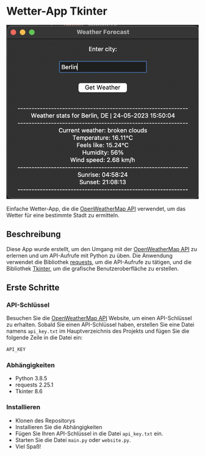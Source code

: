 # Wetter-App Tkinter

![../Weather-App-Tkinter.png](../Weather-App-Tkinter.png)

Einfache Wetter-App, die die [OpenWeatherMap API](https://openweathermap.org/api) verwendet, um das Wetter für eine bestimmte Stadt zu ermitteln.

## Beschreibung

Diese App wurde erstellt, um den Umgang mit der [OpenWeatherMap API](https://openweathermap.org/api) zu erlernen und um API-Aufrufe mit Python zu üben. Die Anwendung verwendet die Bibliothek [requests](https://requests.readthedocs.io/en/master/), um die API-Aufrufe zu tätigen, und die Bibliothek [Tkinter](https://tkdocs.com/), um die grafische Benutzeroberfläche zu erstellen.

## Erste Schritte

### API-Schlüssel

Besuchen Sie die [OpenWeatherMap API](https://openweathermap.org/api) Website, um einen API-Schlüssel zu erhalten. Sobald Sie einen API-Schlüssel haben, erstellen Sie eine Datei namens `api_key.txt` im Hauptverzeichnis des Projekts und fügen Sie die folgende Zeile in die Datei ein:

```python
API_KEY
```

### Abhängigkeiten

* Python 3.8.5
* requests 2.25.1
* Tkinter 8.6

### Installieren

* Klonen des Repositorys
* Installieren Sie die Abhängigkeiten
* Fügen Sie Ihren API-Schlüssel in die Datei `api_key.txt` ein.
* Starten Sie die Datei `main.py` oder `website.py`.
* Viel Spaß!